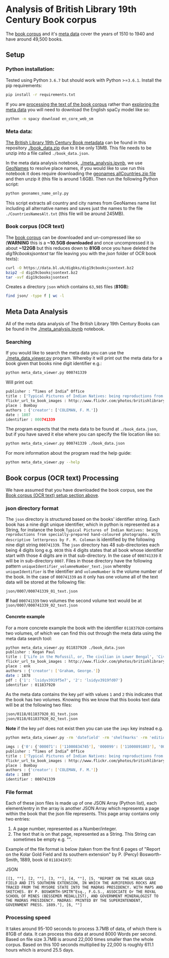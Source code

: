 # Analysis of British Library 19th Century Book corpus

The [book corpus](https://data.bl.uk/digbks/db14.html) and it's [meta data](https://data.bl.uk/digbks/DB21.html) cover the years of 1510 to 1940 and have around 49,500 books. 

## Setup

### Python installation:

Tested using Python `3.6.7` but should work with Python >=`3.6.1`. Install the pip requirements: 

``` bash
pip install -r requirements.txt
```

If you are [processing the text of the book corpus](#book-corpus-ocr-text-processing) rather than [exploring the meta data](#meta-data-analysis) you will need to download the English spaCy model like so:

``` bash
python -m spacy download en_core_web_sm
```

### Meta data:

[The British Library 19th Century Book metadata](https://data.bl.uk/digbks/DB21.html) can be found in this repository [./book_data.zip](./book_data.zip) due to it be only 13MB. This file needs to be unzip into a file called `./book_data.json`.

In the meta data analysis notebook, [./meta_analysis.ipynb](./meta_analysis.ipynb), we use [GeoNames](https://www.geonames.org/) to resolve place names, if you would like to use run this notebook it does require downloading the [geonames allCountries.zip file](http://download.geonames.org/export/dump/) and then unzip it (this file is around 1.6GB). Then run the following Python script:

``` bash
python geonames_name_only.py
```

This script extracts all country and city names from GeoNames name list including all alternative names and saves just the names to the file `./CountriesNamesAlt.txt` (this file will be around 245MB).

### Book corpus (OCR text)

The [book corpus](https://data.bl.uk/digbks/db14.html) can be downloaded and un-compressed like so (**WARNING** this is a **~10.5GB downloaded** and once uncompressed it is about **~122GB** but this reduces down to **81GB** once you have deleted the *dig19cbooksjsontext* tar file leaving you with the *json* folder of OCR book texts):

``` bash
curl -O https://data.bl.uk/digbks/dig19cbooksjsontext.bz2
bzip2 -d dig19cbooksjsontext.bz2
tar -xvf dig19cbooksjsontext
```

Creates a directory `json` which contains `63,985` files (**81GB**):

``` bash
find json/ -type f | wc -l
```

## Meta Data Analysis

All of the meta data analysis of The British Library 19th Century Books can be found in the [./meta_analysis.ipynb](./meta_analysis.ipynb) notebook. 

### Searching

If you would like to search the meta data you can use the [./meta_data_viewer.py](./meta_data_viewer.py) program. Whereby it will print out the meta data for a book given that books nine digit identifier e.g.:
``` bash
python meta_data_viewer.py 000741339
```
Will print out:
```python
publisher : “Times of India” Office
title : ['Typical Pictures of Indian Natives: being reproductions from specially-prepared hand-coloured photographs. With descriptive letterpress by F. M. Coleman']
flickr_url_to_book_images : http://www.flickr.com/photos/britishlibrary/tags/sysnum000741339
place : Bombay
authors : {'creator': ['COLEMAN, F. M.']}
date : 1807
identifier : 000741339
```

The program expects that the meta data to be found at `./book_data.json`, but if you have saved it else where you can specify the file location like so:
```bash
python meta_data_viewer.py 000741339 ./book_data.json
```

For more information about the program read the help guide:
```bash
python meta_data_viewer.py --help
```

## Book corpus (OCR text) Processing

We have assumed that you have downloaded the book corpus, see the [Book corpus (OCR text) setup section above](#book-corpus-ocr-text).

### json directory format

The `json` directory is structured based on the books' identifier string. Each book has a nine digit unique identifier, which in python is represented as a String, for instance the book `Typical Pictures of Indian Natives: being reproductions from specially-prepared hand-coloured photographs. With descriptive letterpress by F. M. Coleman` is identified by the following nine digit string `000741339`. The `json` directory has  48 sub-directories each being 4 digits long e.g. `0038` this 4 digits states that all book whose identifier start with those 4 digits are in that sub-directory. In the case of `000741339` it will be in sub-directory `0007`. Files in those directory have the following pattern `uniqueIdentifier_volumneNumber_text.json` whereby `uniqueIdentifier` is the identifier and `volumeNumber` is the volume number of the book. In the case of `000741339` as it only has one volume all of the text data will be stored at the following file:

`json/0007/000741339_01_text.json`

**If** had `000741339` two volumes the second volume text would be at `json/0007/000741339_02_text.json`

#### Concrete example

For a more concrete example the book with the identifier `011837920` contains two volumes, of which we can find this out through the meta data using the meta data search tool:

``` bash
python meta_data_viewer.py 011837920 ./book_data.json
publisher : Kegan Paul
title : ['Life in the Mofussil, or, The civilian in Lower Bengal', 'Civilian in Lower Bengal']
flickr_url_to_book_images : http://www.flickr.com/photos/britishlibrary/tags/sysnum011837920
place : enk
authors : {'creator': ['Graham, George.']}
date : 1878
pdf : {'1': 'lsidyv3919f5e7', '2': 'lsidyv3919fd07'}
identifier : 011837920
```
As the meta data contains the key `pdf` with values `1` and `2` this indicates that the book has two volumes. Knowing this we know that this books text data will be at the following two files:
```bash
json/0118/011837920_01_text.json
json/0118/011837920_02_text.json
```

**Note** if the key `pdf` does not exist then you can use the `imgs` key instead e.g.
``` bash
python meta_data_viewer.py -rm 'datefield' -rm 'shelfmarks' -rm 'edition' -rm 'issuance' -rm 'corporate' 000741339 ./book_data.json 

imgs : {'0': {'000071': ['11000834745'], '000099': ['11000891803'], '000075': ['11001140313'], '000095': ['11000789065'], '000079': ['11000864954'], '000091': ['11000896406'], '000059': ['11000949503'], '000111': ['11000695075'], '000016': ['11219715495'], '000010': ['11001417834'], '000039': ['11001014233'], '000012': ['11001292025', '11001377336', '11219716895'], '000051': ['11000934415'], '000119': ['11001453614', '11219837423'], '000035': ['11000676935'], '000055': ['11000983144'], '000018': ['11001148703'], '000031': ['11000833886'], '000014': ['11219712374'], '000067': ['11000820884'], '000063': ['11000886536'], '000087': ['11000983615'], '000083': ['11001017755'], '000115': ['11001289265'], '000007': ['11001418734'], '000022': ['11000915306'], '000013': ['11001516523'], '000027': ['11000915765'], '000107': ['11001018004'], '000043': ['11001057394'], '000103': ['11000785326'], '000047': ['11000816065'], '000008': ['11000688195'], '000053': ['11000929054']}}
publisher : “Times of India” Office
title : ['Typical Pictures of Indian Natives: being reproductions from specially-prepared hand-coloured photographs. With descriptive letterpress by F. M. Coleman']
flickr_url_to_book_images : http://www.flickr.com/photos/britishlibrary/tags/sysnum000741339
place : Bombay
authors : {'creator': ['COLEMAN, F. M.']}
date : 1807
identifier : 000741339
```

### File format

Each of these json files is made up of one JSON Array (Python list), each element/entry in the array is another JSON Array which represents a page within the book that the json file represents. This page array contains only two entries:

1. A page number, represented as a Number/integer.
2. The text that is on that page, represented as a String. This String can sometimes be empty e.g. "".

Example of the file format is below (taken from the first 6 pages of "Report on the Kolar Gold Field and its southern extension" by P. (Percy) Bosworth-Smith, 1889, book id `011834197`):

JSON
```
[[1, ""], [2, ""], [3, ""], [4, ""], [5, "REPORT ON THE KOLAR GOLD FIELD AND ITS SOUTHERN EXTENSION, IN WHICH THE AURIFEROUS ROCKS ARE TRACED FROM THE MYSORE STATE INTO THE MADRAS PRESIDENCY. WITH MAPS AND SKETCHES. BY P. BOSWORTH-SMITR^Esq., F.G.S., ASSOCIATE Or THE ROYAL SCHOOL OF MINES (BESSEMER MEDALLIST), AND GOVERNMENT MINERALOGIST TO THE MADRAS PRESIDENCY. MADRAS: PRINTED BY THE SUPERINTENDENT, GOVERNMENT PRESS. 1889."], [6, ""]
```

### Processing speed

It takes around 95-100 seconds to process 3.7MB of data, of which there is 81GB of data. It can process this data at around 8000 Words per second. Based on file size 3.7MB is around 22,000 times smaller than the whole corpus. Based on this 100 seconds multiplied by 22,000 is roughly 611.1 hours which is around 25.5 days.
